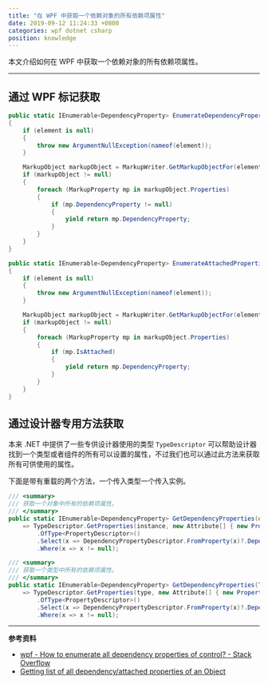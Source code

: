 ```yaml
---
title: "在 WPF 中获取一个依赖对象的所有依赖项属性"
date: 2019-09-12 11:24:33 +0800
categories: wpf dotnet csharp
position: knowledge
---
```


本文介绍如何在 WPF 中获取一个依赖对象的所有依赖项属性。

---

<div id="toc"></div>

## 通过 WPF 标记获取

```csharp
public static IEnumerable<DependencyProperty> EnumerateDependencyProperties(object element)
{
    if (element is null)
    {
        throw new ArgumentNullException(nameof(element));
    }

    MarkupObject markupObject = MarkupWriter.GetMarkupObjectFor(element);
    if (markupObject != null)
    {
        foreach (MarkupProperty mp in markupObject.Properties)
        {
            if (mp.DependencyProperty != null)
            {
                yield return mp.DependencyProperty;
            }
        }
    }
}

public static IEnumerable<DependencyProperty> EnumerateAttachedProperties(object element)
{
    if (element is null)
    {
        throw new ArgumentNullException(nameof(element));
    }

    MarkupObject markupObject = MarkupWriter.GetMarkupObjectFor(element);
    if (markupObject != null)
    {
        foreach (MarkupProperty mp in markupObject.Properties)
        {
            if (mp.IsAttached)
            {
                yield return mp.DependencyProperty;
            }
        }
    }
}
```

## 通过设计器专用方法获取

本来 .NET 中提供了一些专供设计器使用的类型 `TypeDescriptor` 可以帮助设计器找到一个类型或者组件的所有可以设置的属性，不过我们也可以通过此方法来获取所有可供使用的属性。

下面是带有重载的两个方法，一个传入类型一个传入实例。

```csharp
/// <summary>
/// 获取一个对象中所有的依赖项属性。
/// </summary>
public static IEnumerable<DependencyProperty> GetDependencyProperties(object instance)
    => TypeDescriptor.GetProperties(instance, new Attribute[] { new PropertyFilterAttribute(PropertyFilterOptions.All) })
        .OfType<PropertyDescriptor>()
        .Select(x => DependencyPropertyDescriptor.FromProperty(x)?.DependencyProperty)
        .Where(x => x != null);

/// <summary>
/// 获取一个类型中所有的依赖项属性。
/// </summary>
public static IEnumerable<DependencyProperty> GetDependencyProperties(Type type)
    => TypeDescriptor.GetProperties(type, new Attribute[] { new PropertyFilterAttribute(PropertyFilterOptions.All) })
        .OfType<PropertyDescriptor>()
        .Select(x => DependencyPropertyDescriptor.FromProperty(x)?.DependencyProperty)
        .Where(x => x != null);
```

---

**参考资料**

- [wpf - How to enumerate all dependency properties of control? - Stack Overflow](https://stackoverflow.com/a/26367132/6233938)
- [Getting list of all dependency/attached properties of an Object](https://social.msdn.microsoft.com/Forums/vstudio/en-US/580234cb-e870-4af1-9a91-3e3ba118c89c/getting-list-of-all-dependencyattached-properties-of-an-object?forum=wpf)

